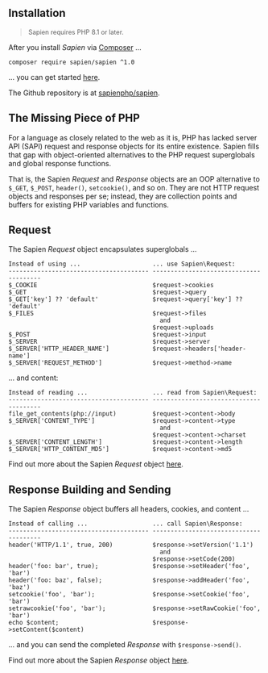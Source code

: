## Installation

<blockquote><p style="font-size: 90%">Sapien requires PHP 8.1 or later.</p></blockquote>

After you install _Sapien_ via [Composer](https://getcomposer.org) ...

```
composer require sapien/sapien ^1.0
```

... you can get started [here](/1.x/request/overview.html).

The Github repository is at [sapienphp/sapien](https://github.com/sapienphp/sapien).

## The Missing Piece of PHP

For a language as closely related to the web as it is, PHP has lacked server
API (SAPI) request and response objects for its entire existence. Sapien fills
that gap with  object-oriented alternatives to the PHP request superglobals and
global response functions.

That is, the Sapien _Request_ and _Response_ objects are an OOP alternative to
`$_GET`, `$_POST`, `header()`, `setcookie()`, and so on. They are not HTTP
request objects and responses per se; instead, they are collection points and
buffers for existing PHP variables and functions.

## Request

The Sapien _Request_ object encapsulates superglobals ...

```
Instead of using ...                    ... use Sapien\Request:
--------------------------------------- ---------------------------------------
$_COOKIE                                $request->cookies
$_GET                                   $request->query
$_GET['key'] ?? 'default'               $request->query['key'] ?? 'default'
$_FILES                                 $request->files
                                          and
                                        $request->uploads
$_POST                                  $request->input
$_SERVER                                $request->server
$_SERVER['HTTP_HEADER_NAME']            $request->headers['header-name']
$_SERVER['REQUEST_METHOD']              $request->method->name
```

... and content:

```
Instead of reading ...                  ... read from Sapien\Request:
--------------------------------------- ---------------------------------------
file_get_contents(php://input)          $request->content->body
$_SERVER['CONTENT_TYPE']                $request->content->type
                                          and
                                        $request->content->charset
$_SERVER['CONTENT_LENGTH']              $request->content->length
$_SERVER['HTTP_CONTENT_MD5']            $request->content->md5
```

Find out more about the Sapien _Request_ object [here](/1.x/request/overview.html).

## Response Building and Sending

The Sapien _Response_ object buffers all headers, cookies, and content ...

```
Instead of calling ...                  ... call Sapien\Response:
--------------------------------------- ---------------------------------------
header('HTTP/1.1', true, 200)           $response->setVersion('1.1')
                                          and
                                        $response->setCode(200)
header('foo: bar', true);               $response->setHeader('foo', 'bar')
header('foo: baz', false);              $response->addHeader('foo', 'baz')
setcookie('foo', 'bar');                $response->setCookie('foo', 'bar')
setrawcookie('foo', 'bar');             $response->setRawCookie('foo', 'bar')
echo $content;                          $response->setContent($content)
```

... and you can send the completed _Response_ with `$response->send()`.

Find out more about the Sapien _Response_ object [here](/1.x/response/overview.html).
